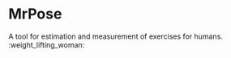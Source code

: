 # MrPose

<p>
A tool for estimation and measurement of exercises for humans. :weight_lifting_woman:
</p>

